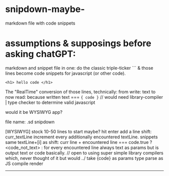 # snipdown-maybe-
markdown file with code snippets 

# assumptions & supposings before asking chatGPT:
markdown and snippet file in one:
do the classic triple-ticker ``` & those lines become code snippets for javascript (or other code).
```
<h1> hello code </h1>
```

The "RealTime" conversion of those lines, technically:
from write: text
to now read: because written text === ``` { code } ``` // would need library-compiler | type checker to determine valid javascript 

would it be WYSIWYG app? 

file name:
.sd snipdown 

[WYSIWYG]
stock 10-50 lines to start maybe?
hit enter add a line
shift: curr_textLine increment every additionally encountered textLine.
snippets same textLine+[i] as shift: curr line + encountered line === code.true ? <code_not_text> : <text> for every encountered line
always text as params but is output text or code basically.
// open to using super simple library compilers which, never thought of it but would ../ take {code} as params type parse as JS compile render
* * * * * * * * *
